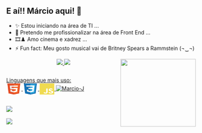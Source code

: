 ## E aí!! Márcio aqui! 👋


- ✨ Estou iniciando na área de TI ...
- 👀 Pretendo me profissionalizar na área de Front End ...
- 🎞♟ Amo cinema e xadrez ... 
- ⚡ Fun fact: Meu gosto musical vai de Britney Spears a Rammstein (¬‿¬)
<img align="right" width="200" height="180" src="https://c.tenor.com/uoeOddR9Sb0AAAAC/kung-fu-oh-yeah.gif">

<div align="center">
  <a href="https://github.com/MarcioGsp1">
  <img height="190em" src="https://github-readme-stats.vercel.app/api?username=MarcioGsp1&show_icons=true&theme=cobalt&include_all_commits=true&count_private=true"/>
  <img height="190em" src="https://github-readme-stats.vercel.app/api/top-langs/?username=MarcioGsp1&layout=compact&langs_count=7&theme=cobalt"/>
</div>
 

  
 ##
  Linguagens que mais uso:
  <br><img align="center" alt="Marcio-HTML" height="30" width="40" src="https://raw.githubusercontent.com/devicons/devicon/master/icons/html5/html5-original.svg">
  <img align="center" alt="Marcio-CSS" height="30" width="40" src="https://raw.githubusercontent.com/devicons/devicon/master/icons/css3/css3-original.svg">
  <img align="center" alt="Marcio-Js" height="30" width="40" src="https://raw.githubusercontent.com/devicons/devicon/master/icons/javascript/javascript-plain.svg">
  <img aling= "center" alt="Marcio-J" height="25" width="40" src="https://cdn.jsdelivr.net/gh/devicons/devicon/icons/java/java-original.svg">
  
##
  <div>
 
  <a href="https://www.instagram.com/_marcio_gs/" target="_blank"><img src="https://img.shields.io/badge/-Instagram-%23E4405F?style=for-the-badge&logo=instagram&logoColor=white" target="_blank"></a>

  <a href="https://www.linkedin.com/in/márcio-silva-4730751ba/" target="_blank"><img src="https://img.shields.io/badge/-LinkedIn-%230077B5?style=for-the-badge&logo=linkedin&logoColor=white" target="_blank"></a> 
 </div>
  
 
 ##
